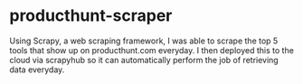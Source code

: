 # producthunt-scraper
Using Scrapy, a web scraping framework, I was able to scrape the top 5 tools that show up on producthunt.com everyday. I then deployed this to the cloud via scrapyhub so it can automatically perform the job of retrieving data everyday.
